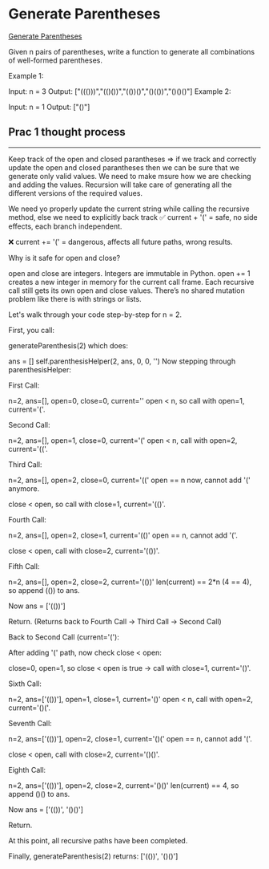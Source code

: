 # Generate Parentheses

[Generate Parentheses](https://leetcode.com/problems/generate-parentheses/description/)

Given n pairs of parentheses, write a function to generate all combinations of well-formed parentheses.

Example 1:

Input: n = 3
Output: ["((()))","(()())","(())()","()(())","()()()"]
Example 2:

Input: n = 1
Output: ["()"]

## Prac 1 thought process
------------------------------
Keep track of the open and closed parantheses => if we track and correctly update the open and closed parantheses then we can be sure that we generate only valid values.
We need to make msure how we are checking and adding the values.
Recursion will take care of generating all the different versions of the required values.

We need yo properly update the current string while calling the recursive method, else we need to explicitly back track
✅ current + '(' = safe, no side effects, each branch independent.

❌ current += '(' = dangerous, affects all future paths, wrong results.

Why is it safe for open and close?

open and close are integers.
Integers are immutable in Python.
open += 1 creates a new integer in memory for the current call frame.
Each recursive call still gets its own open and close values.
There’s no shared mutation problem like there is with strings or lists.

Let's walk through your code step-by-step for n = 2.

First, you call:

generateParenthesis(2)
which does:

ans = []
self.parenthesisHelper(2, ans, 0, 0, '')
Now stepping through parenthesisHelper:

First Call:

n=2, ans=[], open=0, close=0, current=''
open < n, so call with open=1, current='('.

Second Call:

n=2, ans=[], open=1, close=0, current='('
open < n, call with open=2, current='(('.

Third Call:

n=2, ans=[], open=2, close=0, current='(('
open == n now, cannot add '(' anymore.

close < open, so call with close=1, current='(()'.

Fourth Call:

n=2, ans=[], open=2, close=1, current='(()'
open == n, cannot add '('.

close < open, call with close=2, current='(())'.

Fifth Call:

n=2, ans=[], open=2, close=2, current='(())'
len(current) == 2*n (4 == 4), so append (()) to ans.

Now ans = ['(())']

Return.
(Returns back to Fourth Call → Third Call → Second Call)

Back to Second Call (current='('):

After adding '(' path, now check close < open:

close=0, open=1, so close < open is true → call with close=1, current='()'.

Sixth Call:

n=2, ans=['(())'], open=1, close=1, current='()'
open < n, call with open=2, current='()('.

Seventh Call:

n=2, ans=['(())'], open=2, close=1, current='()('
open == n, cannot add '('.

close < open, call with close=2, current='()()'.

Eighth Call:

n=2, ans=['(())'], open=2, close=2, current='()()'
len(current) == 4, so append ()() to ans.

Now ans = ['(())', '()()']

Return.

At this point, all recursive paths have been completed.

Finally, generateParenthesis(2) returns:
['(())', '()()']
